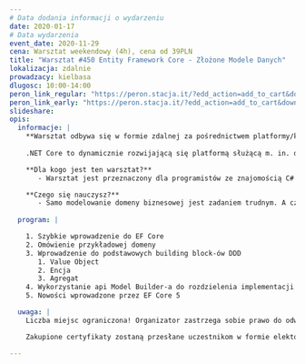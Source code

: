 ```yaml
---
# Data dodania informacji o wydarzeniu
date: 2020-01-17
# Data wydarzenia
event_date: 2020-11-29
cena: Warsztat weekendowy (4h), cena od 39PLN
title: "Warsztat #450 Entity Framework Core - Złożone Modele Danych"
lokalizacja: zdalnie
prowadzacy: kielbasa
dlugosc: 10:00-14:00
peron_link_regular: "https://peron.stacja.it/?edd_action=add_to_cart&download_id=4058&edd_options[price_id]=1"
peron_link_early: "https://peron.stacja.it/?edd_action=add_to_cart&download_id=4058&edd_options[price_id]=2"
slideshare:
opis:
  informacje: |
    **Warsztat odbywa się w formie zdalnej za pośrednictwem platformy/komunikatora online, z wykorzystaniem dźwięku, obrazu z kamery, udostępniania ekranu komputera prowadzącego i uczestników.** 
    
    .NET Core to dynamicznie rozwijającą się platformą służącą m. in. do budowania aplikacji serwerowych, mobilnych, a nawet przeglądarkowych. Dzięki upublicznieniu kodu źródłowego całość jest rozwijana nie tylko przez Microsoft, ale przede wszystkim przez światową społeczność.

    **Dla kogo jest ten warsztat?**
       - Warsztat jest przeznaczony dla programistów ze znajomością C# i platformy .NET. Atutem będzie wcześniejsze korzystanie z EF oraz znajomość baz danych.

    **Czego się nauczysz?**
       - Samo modelowanie domeny biznesowej jest zadaniem trudnym. A czy wiesz jak potem przenieść model na tabele w relacyjnej bazie danych? .  Na warsztacie poznasz podstawowe building block-i DDD, przejdziesz przez modelowanie przykładowej domeny biznesowej oraz utrwalisz model w bazie danych. Zobaczysz możliwości, jakie daje Entity Framework Core w oddzieleniu warstwy domeny od warstwy persystencji, niebezpieczeństwa czekające po drodze oraz nowości wprowadzone w najnowszej wersji EF Core 5.
    
  program: |

    1. Szybkie wprowadzenie do EF Core
    2. Omówienie przykładowej domeny
    3. Wprowadzenie do podstawowych building block-ów DDD
       1. Value Object
       2. Encja
       3. Agregat
    4. Wykorzystanie api Model Builder-a do rozdzielenia implementacji modelu od warstwy persystencji
    5. Nowości wprowadzone przez EF Core 5

  uwaga: |
    Liczba miejsc ograniczona! Organizator zastrzega sobie prawo do odwołania wydarzenia w przypadku niezgłoszenia się minimalnej liczby uczestników.

    Zakupione certyfikaty zostaną przesłane uczestnikom w formie elektoronicznej po warsztacie. Jeśli chcesz otrzymać zakupiony certyfikat w formie papierowej, zgłoś to mailowo na adres kontakt@stacja.it.

---
```


